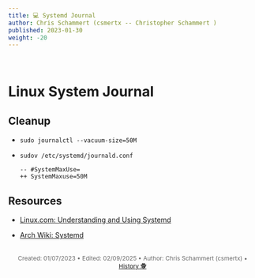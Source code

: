 ```yaml
---
title: 💻 Systemd Journal
author: Chris Schammert (csmertx -- Christopher Schammert )
published: 2023-01-30
weight: -20
---
```


<!-- The content of this website was written by Christopher Schammert aka Chris Schammert -->

<br />

# Linux System Journal

## Cleanup

- ```sudo journalctl --vacuum-size=50M```

- ```sudov /etc/systemd/journald.conf```

    ```
    -- #SystemMaxUse=
    ++ SystemMaxuse=50M
    ```

## Resources

- [Linux.com: Understanding and Using Systemd](https://www.linux.com/training-tutorials/understanding-and-using-systemd/)

- [Arch Wiki: Systemd](https://wiki.archlinux.org/title/Systemd)

<br />

<div style="text-align: center; font-size:12px; color:dimgray">
    Created: 01/07/2023 • Edited: 02/09/2025 • Author: Chris Schammert (csmertx) • 
    <a href="https://github.com/csmertx/csmertx.github.io/commits/main/content/Linux/Assorted/systemd_journalctl.md" 
       title="Github.com | csmertx \ csmertx.github.io \ commits \ main \ content \ Linux \ Assorted \ Systemd Journal">
       History 🕵️
    </a>
</div>